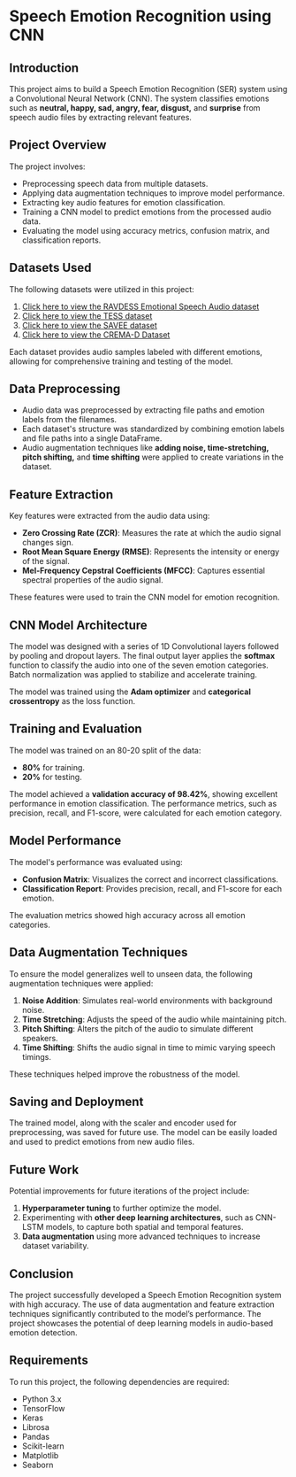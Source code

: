 # Speech Emotion Recognition using CNN

## Introduction
This project aims to build a Speech Emotion Recognition (SER) system using a Convolutional Neural Network (CNN). The system classifies emotions such as **neutral, happy, sad, angry, fear, disgust,** and **surprise** from speech audio files by extracting relevant features.

## Project Overview
The project involves:
- Preprocessing speech data from multiple datasets.
- Applying data augmentation techniques to improve model performance.
- Extracting key audio features for emotion classification.
- Training a CNN model to predict emotions from the processed audio data.
- Evaluating the model using accuracy metrics, confusion matrix, and classification reports.

## Datasets Used
The following datasets were utilized in this project:

1. [Click here to view the RAVDESS Emotional Speech Audio dataset](https://www.kaggle.com/datasets/uwrfkaggler/ravdess-emotional-speech-audio)
2. [Click here to view the TESS dataset](https://www.kaggle.com/datasets/ejlok1/toronto-emotional-speech-set-tess)
3. [Click here to view the SAVEE dataset](https://www.kaggle.com/datasets/ejlok1/surrey-audiovisual-expressed-emotion-savee)
4. [Click here to view the CREMA-D Dataset](https://www.kaggle.com/datasets/ejlok1/cremad)

Each dataset provides audio samples labeled with different emotions, allowing for comprehensive training and testing of the model.

## Data Preprocessing
- Audio data was preprocessed by extracting file paths and emotion labels from the filenames.
- Each dataset's structure was standardized by combining emotion labels and file paths into a single DataFrame.
- Audio augmentation techniques like **adding noise, time-stretching, pitch shifting,** and **time shifting** were applied to create variations in the dataset.
  
## Feature Extraction
Key features were extracted from the audio data using:
- **Zero Crossing Rate (ZCR)**: Measures the rate at which the audio signal changes sign.
- **Root Mean Square Energy (RMSE)**: Represents the intensity or energy of the signal.
- **Mel-Frequency Cepstral Coefficients (MFCC)**: Captures essential spectral properties of the audio signal.

These features were used to train the CNN model for emotion recognition.

## CNN Model Architecture
The model was designed with a series of 1D Convolutional layers followed by pooling and dropout layers. The final output layer applies the **softmax** function to classify the audio into one of the seven emotion categories. Batch normalization was applied to stabilize and accelerate training.

The model was trained using the **Adam optimizer** and **categorical crossentropy** as the loss function.

## Training and Evaluation
The model was trained on an 80-20 split of the data:
- **80%** for training.
- **20%** for testing.

The model achieved a **validation accuracy of 98.42%**, showing excellent performance in emotion classification. The performance metrics, such as precision, recall, and F1-score, were calculated for each emotion category.

## Model Performance
The model's performance was evaluated using:
- **Confusion Matrix**: Visualizes the correct and incorrect classifications.
- **Classification Report**: Provides precision, recall, and F1-score for each emotion.
  
The evaluation metrics showed high accuracy across all emotion categories.

## Data Augmentation Techniques
To ensure the model generalizes well to unseen data, the following augmentation techniques were applied:
1. **Noise Addition**: Simulates real-world environments with background noise.
2. **Time Stretching**: Adjusts the speed of the audio while maintaining pitch.
3. **Pitch Shifting**: Alters the pitch of the audio to simulate different speakers.
4. **Time Shifting**: Shifts the audio signal in time to mimic varying speech timings.

These techniques helped improve the robustness of the model.

## Saving and Deployment
The trained model, along with the scaler and encoder used for preprocessing, was saved for future use. The model can be easily loaded and used to predict emotions from new audio files.

## Future Work
Potential improvements for future iterations of the project include:
1. **Hyperparameter tuning** to further optimize the model.
2. Experimenting with **other deep learning architectures**, such as CNN-LSTM models, to capture both spatial and temporal features.
3. **Data augmentation** using more advanced techniques to increase dataset variability.

## Conclusion
The project successfully developed a Speech Emotion Recognition system with high accuracy. The use of data augmentation and feature extraction techniques significantly contributed to the model’s performance. The project showcases the potential of deep learning models in audio-based emotion detection.

## Requirements
To run this project, the following dependencies are required:
- Python 3.x
- TensorFlow
- Keras
- Librosa
- Pandas
- Scikit-learn
- Matplotlib
- Seaborn
